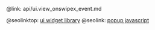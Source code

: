 @link: api/ui.view_onswipex_event.md

@seolinktop: [ui widget library](https://webix.com)
@seolink: [popup javascript](https://webix.com/widget/popup/)